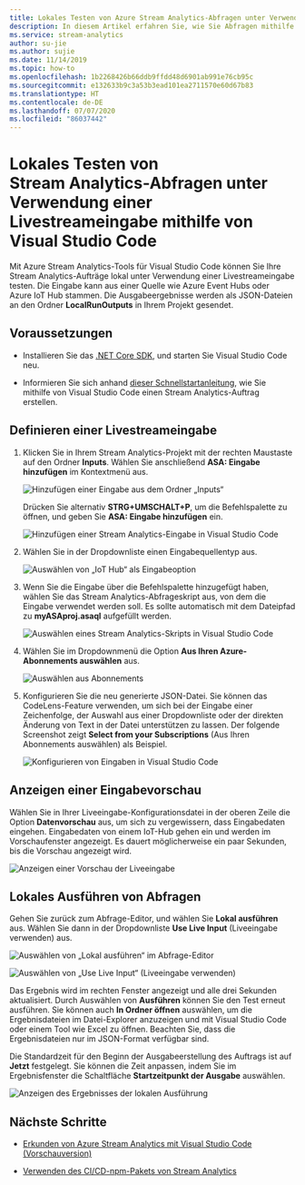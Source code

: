 ```yaml
---
title: Lokales Testen von Azure Stream Analytics-Abfragen unter Verwendung einer Livestreameingabe mithilfe von Visual Studio Code
description: In diesem Artikel erfahren Sie, wie Sie Abfragen mithilfe von Azure Stream Analytics-Tools für Visual Studio Code lokal unter Verwendung einer Livestreameingabe testen.
ms.service: stream-analytics
author: su-jie
ms.author: sujie
ms.date: 11/14/2019
ms.topic: how-to
ms.openlocfilehash: 1b2268426b66ddb9ffdd48d6901ab991e76cb95c
ms.sourcegitcommit: e132633b9c3a53b3ead101ea2711570e60d67b83
ms.translationtype: HT
ms.contentlocale: de-DE
ms.lasthandoff: 07/07/2020
ms.locfileid: "86037442"
---
```

# <a name="test-stream-analytics-queries-locally-against-live-stream-input-by-using-visual-studio-code"></a>Lokales Testen von Stream Analytics-Abfragen unter Verwendung einer Livestreameingabe mithilfe von Visual Studio Code

Mit Azure Stream Analytics-Tools für Visual Studio Code können Sie Ihre Stream Analytics-Aufträge lokal unter Verwendung einer Livestreameingabe testen. Die Eingabe kann aus einer Quelle wie Azure Event Hubs oder Azure IoT Hub stammen. Die Ausgabeergebnisse werden als JSON-Dateien an den Ordner **LocalRunOutputs** in Ihrem Projekt gesendet.

## <a name="prerequisites"></a>Voraussetzungen

* Installieren Sie das [.NET Core SDK](https://dotnet.microsoft.com/download), und starten Sie Visual Studio Code neu.

* Informieren Sie sich anhand [dieser Schnellstartanleitung](quick-create-vs-code.md), wie Sie mithilfe von Visual Studio Code einen Stream Analytics-Auftrag erstellen.

## <a name="define-a-live-stream-input"></a>Definieren einer Livestreameingabe

1. Klicken Sie in Ihrem Stream Analytics-Projekt mit der rechten Maustaste auf den Ordner **Inputs**. Wählen Sie anschließend **ASA: Eingabe hinzufügen** im Kontextmenü aus.

   ![Hinzufügen einer Eingabe aus dem Ordner „Inputs“](./media/quick-create-vs-code/add-input-from-inputs-folder.png)

   Drücken Sie alternativ **STRG+UMSCHALT+P**, um die Befehlspalette zu öffnen, und geben Sie **ASA: Eingabe hinzufügen** ein.

   ![Hinzufügen einer Stream Analytics-Eingabe in Visual Studio Code](./media/quick-create-vs-code/add-input.png)

2. Wählen Sie in der Dropdownliste einen Eingabequellentyp aus.

   ![Auswählen von „IoT Hub“ als Eingabeoption](./media/quick-create-vs-code/iot-hub.png)

3. Wenn Sie die Eingabe über die Befehlspalette hinzugefügt haben, wählen Sie das Stream Analytics-Abfrageskript aus, von dem die Eingabe verwendet werden soll. Es sollte automatisch mit dem Dateipfad zu **myASAproj.asaql** aufgefüllt werden.

   ![Auswählen eines Stream Analytics-Skripts in Visual Studio Code](./media/quick-create-vs-code/asa-script.png)

4. Wählen Sie im Dropdownmenü die Option **Aus Ihren Azure-Abonnements auswählen** aus.

    ![Auswählen aus Abonnements](./media/quick-create-vs-code/add-input-select-subscription.png)

5. Konfigurieren Sie die neu generierte JSON-Datei. Sie können das CodeLens-Feature verwenden, um sich bei der Eingabe einer Zeichenfolge, der Auswahl aus einer Dropdownliste oder der direkten Änderung von Text in der Datei unterstützen zu lassen. Der folgende Screenshot zeigt **Select from your Subscriptions** (Aus Ihren Abonnements auswählen) als Beispiel.

   ![Konfigurieren von Eingaben in Visual Studio Code](./media/quick-create-vs-code/configure-input.png)

## <a name="preview-input"></a>Anzeigen einer Eingabevorschau

Wählen Sie in Ihrer Liveeingabe-Konfigurationsdatei in der oberen Zeile die Option **Datenvorschau** aus, um sich zu vergewissern, dass Eingabedaten eingehen. Eingabedaten von einem IoT-Hub gehen ein und werden im Vorschaufenster angezeigt. Es dauert möglicherweise ein paar Sekunden, bis die Vorschau angezeigt wird.

 ![Anzeigen einer Vorschau der Liveeingabe](./media/quick-create-vs-code/preview-live-input.png)

## <a name="run-queries-locally"></a>Lokales Ausführen von Abfragen

Gehen Sie zurück zum Abfrage-Editor, und wählen Sie **Lokal ausführen** aus. Wählen Sie dann in der Dropdownliste **Use Live Input** (Liveeingabe verwenden) aus.

![Auswählen von „Lokal ausführen“ im Abfrage-Editor](./media/vscode-local-run/run-locally.png)

![Auswählen von „Use Live Input“ (Liveeingabe verwenden)](./media/vscode-local-run-live-input/run-locally-use-live-input.png)

Das Ergebnis wird im rechten Fenster angezeigt und alle drei Sekunden aktualisiert. Durch Auswählen von **Ausführen** können Sie den Test erneut ausführen. Sie können auch **In Ordner öffnen** auswählen, um die Ergebnisdateien im Datei-Explorer anzuzeigen und mit Visual Studio Code oder einem Tool wie Excel zu öffnen. Beachten Sie, dass die Ergebnisdateien nur im JSON-Format verfügbar sind.

Die Standardzeit für den Beginn der Ausgabeerstellung des Auftrags ist auf **Jetzt** festgelegt. Sie können die Zeit anpassen, indem Sie im Ergebnisfenster die Schaltfläche **Startzeitpunkt der Ausgabe** auswählen.

![Anzeigen des Ergebnisses der lokalen Ausführung](./media/vscode-local-run-live-input/vscode-livetesting.gif)

## <a name="next-steps"></a>Nächste Schritte

* [Erkunden von Azure Stream Analytics mit Visual Studio Code (Vorschauversion)](visual-studio-code-explore-jobs.md)

* [Verwenden des CI/CD-npm-Pakets von Stream Analytics](setup-cicd-vs-code.md)
